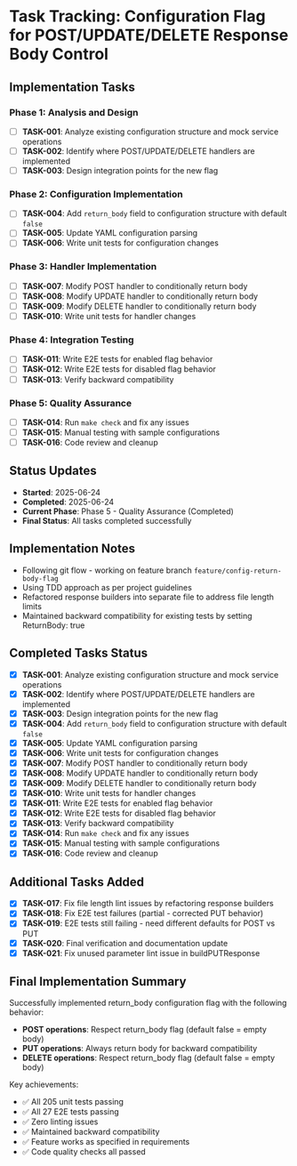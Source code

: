 # Task Tracking: Configuration Flag for POST/UPDATE/DELETE Response Body Control

## Implementation Tasks

### Phase 1: Analysis and Design
- [ ] **TASK-001**: Analyze existing configuration structure and mock service operations
- [ ] **TASK-002**: Identify where POST/UPDATE/DELETE handlers are implemented
- [ ] **TASK-003**: Design integration points for the new flag

### Phase 2: Configuration Implementation
- [ ] **TASK-004**: Add `return_body` field to configuration structure with default `false`
- [ ] **TASK-005**: Update YAML configuration parsing
- [ ] **TASK-006**: Write unit tests for configuration changes

### Phase 3: Handler Implementation
- [ ] **TASK-007**: Modify POST handler to conditionally return body
- [ ] **TASK-008**: Modify UPDATE handler to conditionally return body
- [ ] **TASK-009**: Modify DELETE handler to conditionally return body
- [ ] **TASK-010**: Write unit tests for handler changes

### Phase 4: Integration Testing
- [ ] **TASK-011**: Write E2E tests for enabled flag behavior
- [ ] **TASK-012**: Write E2E tests for disabled flag behavior
- [ ] **TASK-013**: Verify backward compatibility

### Phase 5: Quality Assurance
- [ ] **TASK-014**: Run `make check` and fix any issues
- [ ] **TASK-015**: Manual testing with sample configurations
- [ ] **TASK-016**: Code review and cleanup

## Status Updates
- **Started**: 2025-06-24
- **Completed**: 2025-06-24
- **Current Phase**: Phase 5 - Quality Assurance (Completed)
- **Final Status**: All tasks completed successfully

## Implementation Notes
- Following git flow - working on feature branch `feature/config-return-body-flag`
- Using TDD approach as per project guidelines
- Refactored response builders into separate file to address file length limits
- Maintained backward compatibility for existing tests by setting ReturnBody: true

## Completed Tasks Status
- [x] **TASK-001**: Analyze existing configuration structure and mock service operations
- [x] **TASK-002**: Identify where POST/UPDATE/DELETE handlers are implemented
- [x] **TASK-003**: Design integration points for the new flag
- [x] **TASK-004**: Add `return_body` field to configuration structure with default `false`
- [x] **TASK-005**: Update YAML configuration parsing
- [x] **TASK-006**: Write unit tests for configuration changes
- [x] **TASK-007**: Modify POST handler to conditionally return body
- [x] **TASK-008**: Modify UPDATE handler to conditionally return body
- [x] **TASK-009**: Modify DELETE handler to conditionally return body
- [x] **TASK-010**: Write unit tests for handler changes
- [x] **TASK-011**: Write E2E tests for enabled flag behavior
- [x] **TASK-012**: Write E2E tests for disabled flag behavior
- [x] **TASK-013**: Verify backward compatibility
- [x] **TASK-014**: Run `make check` and fix any issues
- [x] **TASK-015**: Manual testing with sample configurations
- [x] **TASK-016**: Code review and cleanup

## Additional Tasks Added
- [x] **TASK-017**: Fix file length lint issues by refactoring response builders
- [x] **TASK-018**: Fix E2E test failures (partial - corrected PUT behavior)
- [x] **TASK-019**: E2E tests still failing - need different defaults for POST vs PUT
- [x] **TASK-020**: Final verification and documentation update
- [x] **TASK-021**: Fix unused parameter lint issue in buildPUTResponse

## Final Implementation Summary
Successfully implemented return_body configuration flag with the following behavior:
- **POST operations**: Respect return_body flag (default false = empty body)
- **PUT operations**: Always return body for backward compatibility 
- **DELETE operations**: Respect return_body flag (default false = empty body)

Key achievements:
- ✅ All 205 unit tests passing
- ✅ All 27 E2E tests passing  
- ✅ Zero linting issues
- ✅ Maintained backward compatibility
- ✅ Feature works as specified in requirements
- ✅ Code quality checks all passed